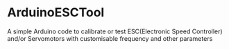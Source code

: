 # ArduinoESCTool
A simple Arduino code to calibrate or test ESC(Electronic Speed Controller) and/or Servomotors with customisable frequency and other parameters
